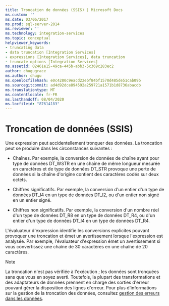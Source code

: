 ```yaml
---
title: Troncation de données (SSIS) | Microsoft Docs
ms.custom: ''
ms.date: 03/06/2017
ms.prod: sql-server-2014
ms.reviewer: ''
ms.technology: integration-services
ms.topic: conceptual
helpviewer_keywords:
- truncating data
- data truncation [Integration Services]
- expressions [Integration Services], data truncation
- truncate options [Integration Services]
ms.assetid: 02461e15-49ca-445b-abb3-5c369c283ec2
author: chugugrace
ms.author: chugu
ms.openlocfilehash: e0c4280c9eacd22ebf84bf1570d485de51cab09b
ms.sourcegitcommit: ad4d92dce894592a259721a1571b1d8736abacdb
ms.translationtype: MT
ms.contentlocale: fr-FR
ms.lasthandoff: 08/04/2020
ms.locfileid: "87614183"
---
```

# <a name="data-truncation-ssis"></a>Troncation de données (SSIS)
  Une expression peut accidentellement tronquer des données. La troncation peut se produire dans les circonstances suivantes :  
  
-   Chaînes. Par exemple, la conversion de données de chaîne ayant pour type de données DT_WSTR en une chaîne de même longueur mesurée en caractères et de type de données DT_STR provoque une perte de données si la chaîne d'origine contient des caractères codés sur deux octets.  
  
-   Chiffres significatifs. Par exemple, la conversion d'un entier d'un type de données DT_I4 en un type de données DT_I2, ou d'un entier non signé en un entier signé.  
  
-   Chiffres non significatifs. Par exemple, la conversion d'un nombre réel d'un type de données DT_R8 en un type de données DT_R4, ou d'un entier d'un type de données DT_I4 en un type de données DT_R4.  
  
 L'évaluateur d'expression identifie les conversions explicites pouvant provoquer une troncation et émet un avertissement lorsque l'expression est analysée. Par exemple, l'évaluateur d'expression émet un avertissement si vous convertissez une chaîne de 30 caractères en une chaîne de 20 caractères.  
  
> [!NOTE]  
>  La troncation n'est pas vérifiée à l'exécution ; les données sont tronquées sans que vous en soyez averti. Toutefois, la plupart des transformations et des adaptateurs de données prennent en charge des sorties d'erreur pouvant gérer la disposition des lignes d'erreur. Pour plus d’informations sur la gestion de la troncation des données, consultez [gestion des erreurs dans les données](../data-flow/error-handling-in-data.md).  
  
  
